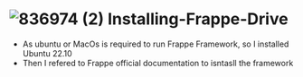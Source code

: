 #  ![836974 (2)](https://user-images.githubusercontent.com/103517339/220635314-fc123f8f-cd9d-4a1a-bdc6-6ca2841d0695.jpg) Installing-Frappe-Drive 



- As ubuntu or MacOs is required to run Frappe Framework, so I installed Ubuntu 22.10
- Then I refered to Frappe official documentation to isntasll the framework

